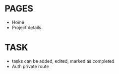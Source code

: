 # PAGES

<!-- - Register -->
<!-- - Login -->

- Home
- Project details

# TASK

<!-- - Login
- Register
- Show projects with options(view, edit, delete) -->

<!-- - project infos -> tasks, team members, recent activities -->
<!-- - add new tasks, assign team members -->

- tasks can be added, edited, marked as completed
  <!-- - task drag and drop to change status(todo, in progress, done) -->
  <!-- - filter tasks by status, due date, assignee -->
- Auth private route
<!-- - sidebar true on single project page -->

